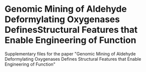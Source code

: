 # Genomic Mining of Aldehyde Deformylating Oxygenases DefinesStructural Features that Enable Engineering of Function
Supplementary files for the paper "Genomic Mining of Aldehyde Deformylating Oxygenases Defines Structural Features that Enable Engineering of Function"
